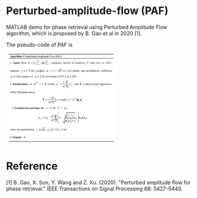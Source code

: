 # Perturbed-amplitude-flow (PAF)
MATLAB demo for phase retrieval using Perturbed Amplitude Flow algorithm, which is proposed by B. Gao et al in 2020 [1].

The pseudo-code of PAF is

<img src="https://github.com/Ford666/Perturbed-amplitude-flow/blob/main/images/PAF.png" width="300px">



# Reference
[1] B. Gao, X. Sun, Y. Wang and Z. Xu. (2020). "Perturbed amplitude flow for phase retrieval." IEEE Transactions on Signal Processing 68: 5427-5440.





